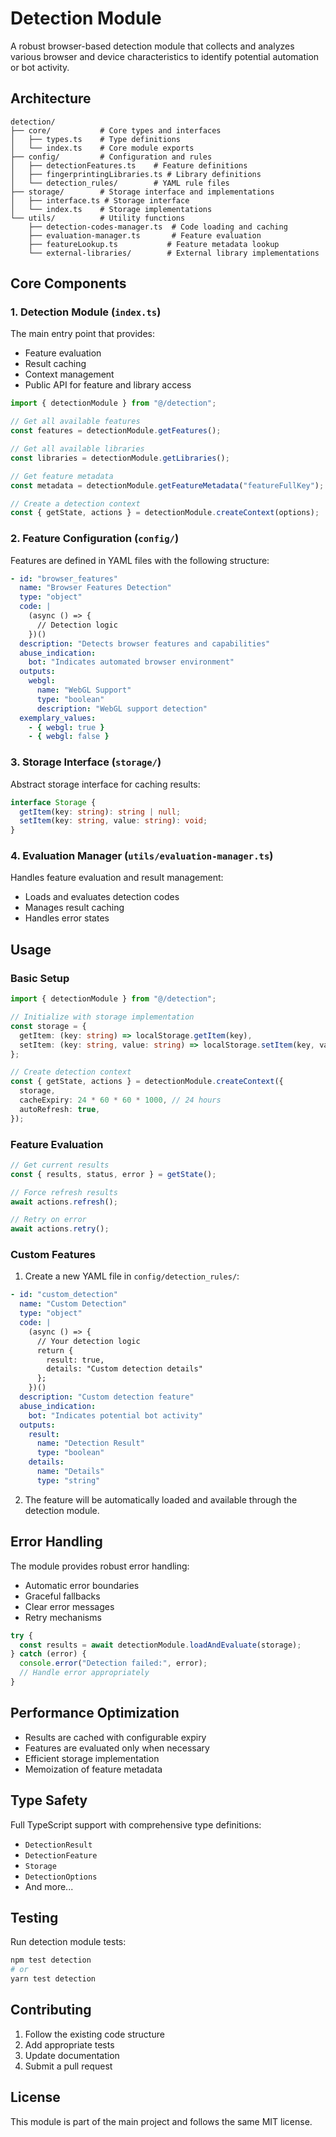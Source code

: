 # Detection Module

A robust browser-based detection module that collects and analyzes various browser and device characteristics to identify potential automation or bot activity.

## Architecture

```
detection/
├── core/           # Core types and interfaces
│   ├── types.ts    # Type definitions
│   └── index.ts    # Core module exports
├── config/         # Configuration and rules
│   ├── detectionFeatures.ts    # Feature definitions
│   ├── fingerprintingLibraries.ts # Library definitions
│   └── detection_rules/        # YAML rule files
├── storage/        # Storage interface and implementations
│   ├── interface.ts # Storage interface
│   └── index.ts    # Storage implementations
└── utils/          # Utility functions
    ├── detection-codes-manager.ts  # Code loading and caching
    ├── evaluation-manager.ts       # Feature evaluation
    ├── featureLookup.ts           # Feature metadata lookup
    └── external-libraries/        # External library implementations
```

## Core Components

### 1. Detection Module (`index.ts`)

The main entry point that provides:

- Feature evaluation
- Result caching
- Context management
- Public API for feature and library access

```typescript
import { detectionModule } from "@/detection";

// Get all available features
const features = detectionModule.getFeatures();

// Get all available libraries
const libraries = detectionModule.getLibraries();

// Get feature metadata
const metadata = detectionModule.getFeatureMetadata("featureFullKey");

// Create a detection context
const { getState, actions } = detectionModule.createContext(options);
```

### 2. Feature Configuration (`config/`)

Features are defined in YAML files with the following structure:

```yaml
- id: "browser_features"
  name: "Browser Features Detection"
  type: "object"
  code: |
    (async () => {
      // Detection logic
    })()
  description: "Detects browser features and capabilities"
  abuse_indication:
    bot: "Indicates automated browser environment"
  outputs:
    webgl:
      name: "WebGL Support"
      type: "boolean"
      description: "WebGL support detection"
  exemplary_values:
    - { webgl: true }
    - { webgl: false }
```

### 3. Storage Interface (`storage/`)

Abstract storage interface for caching results:

```typescript
interface Storage {
  getItem(key: string): string | null;
  setItem(key: string, value: string): void;
}
```

### 4. Evaluation Manager (`utils/evaluation-manager.ts`)

Handles feature evaluation and result management:

- Loads and evaluates detection codes
- Manages result caching
- Handles error states

## Usage

### Basic Setup

```typescript
import { detectionModule } from "@/detection";

// Initialize with storage implementation
const storage = {
  getItem: (key: string) => localStorage.getItem(key),
  setItem: (key: string, value: string) => localStorage.setItem(key, value),
};

// Create detection context
const { getState, actions } = detectionModule.createContext({
  storage,
  cacheExpiry: 24 * 60 * 60 * 1000, // 24 hours
  autoRefresh: true,
});
```

### Feature Evaluation

```typescript
// Get current results
const { results, status, error } = getState();

// Force refresh results
await actions.refresh();

// Retry on error
await actions.retry();
```

### Custom Features

1. Create a new YAML file in `config/detection_rules/`:

```yaml
- id: "custom_detection"
  name: "Custom Detection"
  type: "object"
  code: |
    (async () => {
      // Your detection logic
      return {
        result: true,
        details: "Custom detection details"
      };
    })()
  description: "Custom detection feature"
  abuse_indication:
    bot: "Indicates potential bot activity"
  outputs:
    result:
      name: "Detection Result"
      type: "boolean"
    details:
      name: "Details"
      type: "string"
```

2. The feature will be automatically loaded and available through the detection module.

## Error Handling

The module provides robust error handling:

- Automatic error boundaries
- Graceful fallbacks
- Clear error messages
- Retry mechanisms

```typescript
try {
  const results = await detectionModule.loadAndEvaluate(storage);
} catch (error) {
  console.error("Detection failed:", error);
  // Handle error appropriately
}
```

## Performance Optimization

- Results are cached with configurable expiry
- Features are evaluated only when necessary
- Efficient storage implementation
- Memoization of feature metadata

## Type Safety

Full TypeScript support with comprehensive type definitions:

- `DetectionResult`
- `DetectionFeature`
- `Storage`
- `DetectionOptions`
- And more...

## Testing

Run detection module tests:

```bash
npm test detection
# or
yarn test detection
```

## Contributing

1. Follow the existing code structure
2. Add appropriate tests
3. Update documentation
4. Submit a pull request

## License

This module is part of the main project and follows the same MIT license.
